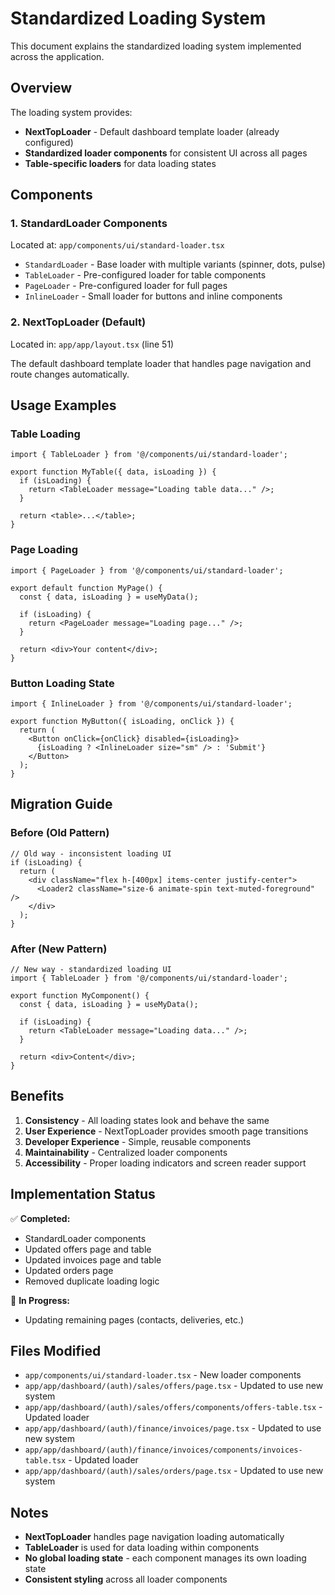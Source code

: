 # Standardized Loading System

This document explains the standardized loading system implemented across the application.

## Overview

The loading system provides:
- **NextTopLoader** - Default dashboard template loader (already configured)
- **Standardized loader components** for consistent UI across all pages
- **Table-specific loaders** for data loading states

## Components

### 1. StandardLoader Components
Located at: `app/components/ui/standard-loader.tsx`

- `StandardLoader` - Base loader with multiple variants (spinner, dots, pulse)
- `TableLoader` - Pre-configured loader for table components
- `PageLoader` - Pre-configured loader for full pages
- `InlineLoader` - Small loader for buttons and inline components

### 2. NextTopLoader (Default)
Located in: `app/app/layout.tsx` (line 51)

The default dashboard template loader that handles page navigation and route changes automatically.

## Usage Examples

### Table Loading

```tsx
import { TableLoader } from '@/components/ui/standard-loader';

export function MyTable({ data, isLoading }) {
  if (isLoading) {
    return <TableLoader message="Loading table data..." />;
  }
  
  return <table>...</table>;
}
```

### Page Loading

```tsx
import { PageLoader } from '@/components/ui/standard-loader';

export default function MyPage() {
  const { data, isLoading } = useMyData();
  
  if (isLoading) {
    return <PageLoader message="Loading page..." />;
  }
  
  return <div>Your content</div>;
}
```

### Button Loading State

```tsx
import { InlineLoader } from '@/components/ui/standard-loader';

export function MyButton({ isLoading, onClick }) {
  return (
    <Button onClick={onClick} disabled={isLoading}>
      {isLoading ? <InlineLoader size="sm" /> : 'Submit'}
    </Button>
  );
}
```

## Migration Guide

### Before (Old Pattern)
```tsx
// Old way - inconsistent loading UI
if (isLoading) {
  return (
    <div className="flex h-[400px] items-center justify-center">
      <Loader2 className="size-6 animate-spin text-muted-foreground" />
    </div>
  );
}
```

### After (New Pattern)
```tsx
// New way - standardized loading UI
import { TableLoader } from '@/components/ui/standard-loader';

export function MyComponent() {
  const { data, isLoading } = useMyData();
  
  if (isLoading) {
    return <TableLoader message="Loading data..." />;
  }
  
  return <div>Content</div>;
}
```

## Benefits

1. **Consistency** - All loading states look and behave the same
2. **User Experience** - NextTopLoader provides smooth page transitions
3. **Developer Experience** - Simple, reusable components
4. **Maintainability** - Centralized loader components
5. **Accessibility** - Proper loading indicators and screen reader support

## Implementation Status

✅ **Completed:**
- StandardLoader components
- Updated offers page and table
- Updated invoices page and table
- Updated orders page
- Removed duplicate loading logic

🔄 **In Progress:**
- Updating remaining pages (contacts, deliveries, etc.)

## Files Modified

- `app/components/ui/standard-loader.tsx` - New loader components
- `app/app/dashboard/(auth)/sales/offers/page.tsx` - Updated to use new system
- `app/app/dashboard/(auth)/sales/offers/components/offers-table.tsx` - Updated loader
- `app/app/dashboard/(auth)/finance/invoices/page.tsx` - Updated to use new system
- `app/app/dashboard/(auth)/finance/invoices/components/invoices-table.tsx` - Updated loader
- `app/app/dashboard/(auth)/sales/orders/page.tsx` - Updated to use new system

## Notes

- **NextTopLoader** handles page navigation loading automatically
- **TableLoader** is used for data loading within components
- **No global loading state** - each component manages its own loading state
- **Consistent styling** across all loader components
